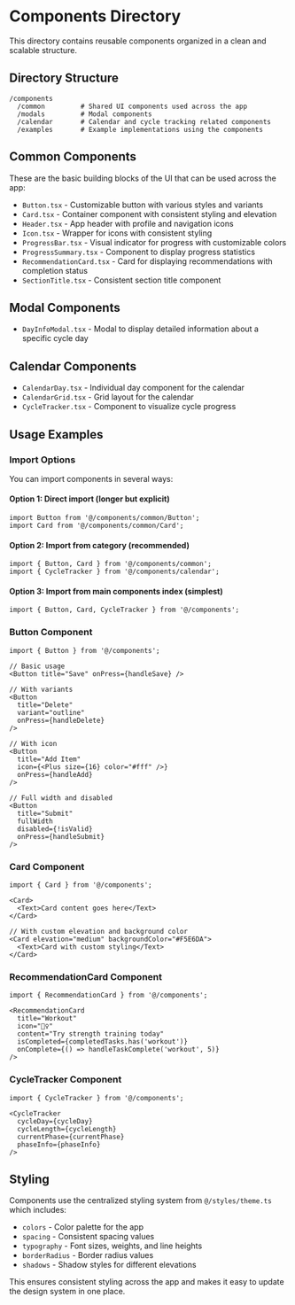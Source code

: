 # Components Directory

This directory contains reusable components organized in a clean and scalable structure.

## Directory Structure

```
/components
  /common         # Shared UI components used across the app
  /modals         # Modal components
  /calendar       # Calendar and cycle tracking related components
  /examples       # Example implementations using the components
```

## Common Components

These are the basic building blocks of the UI that can be used across the app:

- `Button.tsx` - Customizable button with various styles and variants
- `Card.tsx` - Container component with consistent styling and elevation
- `Header.tsx` - App header with profile and navigation icons
- `Icon.tsx` - Wrapper for icons with consistent styling
- `ProgressBar.tsx` - Visual indicator for progress with customizable colors
- `ProgressSummary.tsx` - Component to display progress statistics
- `RecommendationCard.tsx` - Card for displaying recommendations with completion status
- `SectionTitle.tsx` - Consistent section title component

## Modal Components

- `DayInfoModal.tsx` - Modal to display detailed information about a specific cycle day

## Calendar Components

- `CalendarDay.tsx` - Individual day component for the calendar
- `CalendarGrid.tsx` - Grid layout for the calendar
- `CycleTracker.tsx` - Component to visualize cycle progress

## Usage Examples

### Import Options

You can import components in several ways:

#### Option 1: Direct import (longer but explicit)

```tsx
import Button from '@/components/common/Button';
import Card from '@/components/common/Card';
```

#### Option 2: Import from category (recommended)

```tsx
import { Button, Card } from '@/components/common';
import { CycleTracker } from '@/components/calendar';
```

#### Option 3: Import from main components index (simplest)

```tsx
import { Button, Card, CycleTracker } from '@/components';
```

### Button Component

```tsx
import { Button } from '@/components';

// Basic usage
<Button title="Save" onPress={handleSave} />

// With variants
<Button 
  title="Delete" 
  variant="outline" 
  onPress={handleDelete} 
/>

// With icon
<Button 
  title="Add Item" 
  icon={<Plus size={16} color="#fff" />} 
  onPress={handleAdd} 
/>

// Full width and disabled
<Button 
  title="Submit" 
  fullWidth 
  disabled={!isValid} 
  onPress={handleSubmit} 
/>
```

### Card Component

```tsx
import { Card } from '@/components';

<Card>
  <Text>Card content goes here</Text>
</Card>

// With custom elevation and background color
<Card elevation="medium" backgroundColor="#F5E6DA">
  <Text>Card with custom styling</Text>
</Card>
```

### RecommendationCard Component

```tsx
import { RecommendationCard } from '@/components';

<RecommendationCard
  title="Workout"
  icon="🏃‍♀️"
  content="Try strength training today"
  isCompleted={completedTasks.has('workout')}
  onComplete={() => handleTaskComplete('workout', 5)}
/>
```

### CycleTracker Component

```tsx
import { CycleTracker } from '@/components';

<CycleTracker
  cycleDay={cycleDay}
  cycleLength={cycleLength}
  currentPhase={currentPhase}
  phaseInfo={phaseInfo}
/>
```

## Styling

Components use the centralized styling system from `@/styles/theme.ts` which includes:

- `colors` - Color palette for the app
- `spacing` - Consistent spacing values
- `typography` - Font sizes, weights, and line heights
- `borderRadius` - Border radius values
- `shadows` - Shadow styles for different elevations

This ensures consistent styling across the app and makes it easy to update the design system in one place.